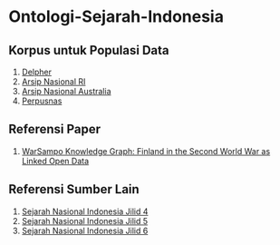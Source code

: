 # Ontologi-Sejarah-Indonesia

## Korpus untuk Populasi Data
1. [Delpher](https://www.delpher.nl/)
2. [Arsip Nasional RI](https://anri.go.id/sekitar-arsip/arsip-statis/sarana-temu-balik-arsip/daftar-arsip)
3. [Arsip Nasional Australia](https://www.naa.gov.au)
4. [Perpusnas](https://khastara.perpusnas.go.id/)

## Referensi Paper
1. [WarSampo Knowledge Graph: Finland in the
Second World War as Linked Open Data](https://www.semantic-web-journal.net/system/files/swj2354.pdf)

## Referensi Sumber Lain
1. [Sejarah Nasional Indonesia Jilid 4](https://archive.org/details/sejarah-nasional-indonesia-jilid-4-penjajahan-indo/page/n33/mode/2up?view=theater)
2. [Sejarah Nasional Indonesia Jilid 5](https://archive.org/details/sejarah-nasional-indonesia-jilid-5-zaman-kebangkitan/page/9/mode/1up?view=theater)
3. [Sejarah Nasional Indonesia Jilid 6](https://archive.org/details/sejarah-nasional-indonesia-jilid-6-zaman-jepang/page/n33/mode/2up?view=theater)
   
